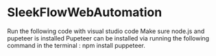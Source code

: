# SleekFlowWebAutomation
Run the following code with visual studio code
Make sure node.js and pupeteer is installed
Pupeteer can be installed via running the following command in the terminal : npm install puppeteer.
